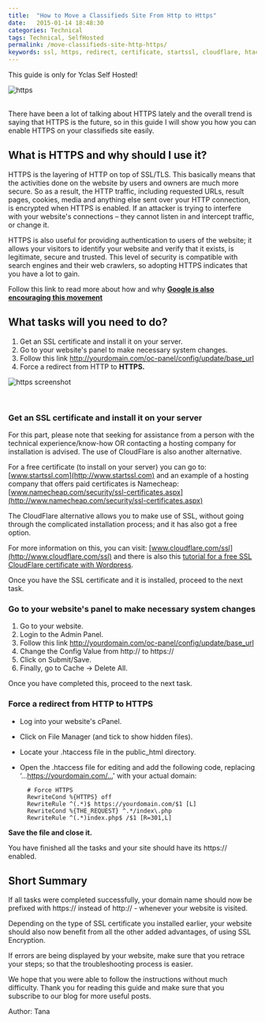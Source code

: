 ```yaml
---
title:  "How to Move a Classifieds Site From Http to Https"
date:   2015-01-14 18:48:30
categories: Technical
tags: Technical, SelfHosted
permalink: /move-classifieds-site-http-https/
keywords: ssl, https, redirect, certificate, startssl, cloudflare, htaccess
---
```

<div class="alert alert-warning">
<strong><i class="glyphicon glyphicon-warning-sign"></i> </strong> This guide is only for Yclas Self Hosted!
</div>

![https](//open-classifieds.com/wp-content/uploads/2015/01/1280x960xprivacy-policy-510728_1280.jpg.pagespeed.ic.r-dW5o7U5q.jpg) 

<br>
There have been a lot of talking about HTTPS lately and the overall trend is saying that HTTPS is the future, so in this guide I will show you how you can enable HTTPS on your classifieds site easily. 

## What is HTTPS and why should I use it?

HTTPS is the layering of HTTP on top of SSL/TLS. This basically means that the activities done on the website by users and owners are much more secure. So as a result, the HTTP traffic, including requested URLs, result pages, cookies, media and anything else sent over your HTTP connection, is encrypted when HTTPS is enabled. If an attacker is trying to interfere with your website's connections – they cannot listen in and intercept traffic, or change it. 

HTTPS is also useful for providing authentication to users of the website; it allows your visitors to identify your website and verify that it exists, is legitimate, secure and trusted. This level of security is compatible with search engines and their web crawlers, so adopting HTTPS indicates that you have a lot to gain. 

Follow this link to read more about how and why **[Google is also encouraging this movement](http://googleonlinesecurity.blogspot.com.es/2014/08/https-as-ranking-signal_6.html)**

## What tasks will you need to do?

1. Get an SSL certificate and install it on your server.
2. Go to your website's panel to make necessary system changes.
3. Follow this link http://yourdomain.com/oc-panel/config/update/base_url
4. Force a redirect from HTTP to **HTTPS.**
  
![https screenshot]({{site.baseurl}}/images/base-url.png)

<br>

### Get an SSL certificate and install it on your server

For this part, please note that seeking for assistance from a person with the technical experience/know-how OR contacting a hosting company for installation is advised. The use of CloudFlare is also another alternative. 

For a free certificate (to install on your server) you can go to: [www.startssl.com](http://www.startssl.com) and an example of a hosting company that offers paid certificates is Namecheap: [www.namecheap.com/security/ssl-certificates.aspx](http://www.namecheap.com/security/ssl-certificates.aspx) 

The CloudFlare alternative allows you to make use of SSL, without going through the complicated installation process; and it has also got a free option. 

For more information on this, you can visit: [www.cloudflare.com/ssl](http://www.cloudflare.com/ssl) and there is also this [tutorial for a free SSL CloudFlare certificate with Wordpress](https://wp-dreams.com/articles/2014/10/free-ssl-certificate-with-cloudflare-for-wordpress/). 

Once you have the SSL certificate and it is installed, proceed to the next task. 

### Go to your website's panel to make necessary system changes

1. Go to your website.
2. Login to the Admin Panel.
3. Follow this link http://yourdomain.com/oc-panel/config/update/base_url
4. Change the Config Value from http:// to https://
5. Click on Submit/Save.
6. Finally, go to Cache -> Delete All.

Once you have completed this, proceed to the next task. 

### Force a redirect from HTTP to HTTPS

* Log into your website's cPanel.
* Click on File Manager (and tick to show hidden files).
* Locate your .htaccess file in the public_html directory.
* Open the .htaccess file for editing and add the following code, replacing ‘…https://yourdomain.com/…' with your actual domain:
  
        # Force HTTPS
		RewriteCond %{HTTPS} off
		RewriteRule ^(.*)$ https://yourdomain.com/$1 [L]
		RewriteCond %{THE_REQUEST} ^.*/index\.php 
		RewriteRule ^(.*)index.php$ /$1 [R=301,L]

**Save the file and close it.** 

You have finished all the tasks and your site should have its https:// enabled. 

## Short Summary

If all tasks were completed successfully, your domain name should now be prefixed with https:// instead of http:// - whenever your website is visited. 

Depending on the type of SSL certificate you installed earlier, your website should also now benefit from all the other added advantages, of using SSL Encryption. 

If errors are being displayed by your website, make sure that you retrace your steps; so that the troubleshooting process is easier. 

We hope that you were able to follow the instructions without much difficulty. Thank you for reading this guide and make sure that you subscribe to our blog for more useful posts. 

Author: Tana

